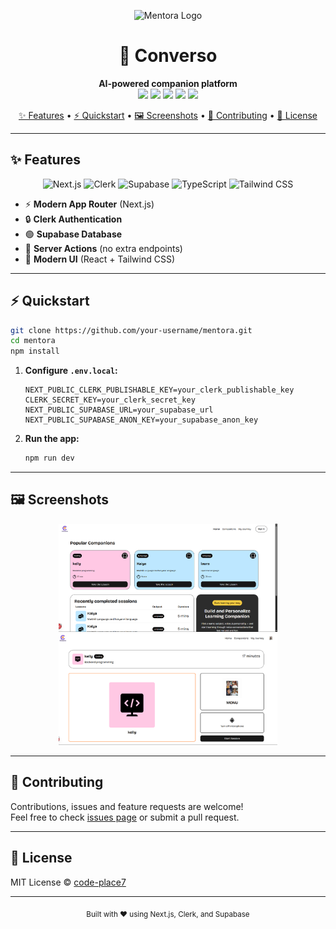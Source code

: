 <p align="center">
  <img src="https://raw.githubusercontent.com/your-username/Converso/main/favicon.ico" alt="Mentora Logo" width="120" />
</p>

<h1 align="center">🚀 Converso</h1>
<p align="center">
  <b>AI-powered companion platform</b><br>
  <img src="https://img.shields.io/badge/Next.js-000?logo=next.js&logoColor=fff" />
  <img src="https://img.shields.io/badge/Clerk-3A7AFE?logo=clerk&logoColor=fff" />
  <img src="https://img.shields.io/badge/Supabase-3ECF8E?logo=supabase&logoColor=fff" />
  <img src="https://img.shields.io/badge/TypeScript-3178C6?logo=typescript&logoColor=fff" />
  <img src="https://img.shields.io/badge/Tailwind-38BDF8?logo=tailwindcss&logoColor=fff" />
</p>

<p align="center">
  <a href="#-features">✨ Features</a> •
  <a href="#-quickstart">⚡ Quickstart</a> •
  <a href="#-screenshots">🖼️ Screenshots</a> •
  <a href="#-contributing">🤝 Contributing</a> •
  <a href="#-license">📝 License</a>
</p>

---

## ✨ Features

<p align="center">
  <img src="https://img.icons8.com/color/48/nextjs.png" title="Next.js" />
  <img src="https://img.icons8.com/color/48/clerk.png" title="Clerk" />
  <img src="https://img.icons8.com/color/48/supabase.png" title="Supabase" />
  <img src="https://img.icons8.com/color/48/typescript.png" title="TypeScript" />
  <img src="https://img.icons8.com/color/48/tailwindcss.png" title="Tailwind CSS" />
</p>

- ⚡ **Modern App Router** (Next.js)
- 🔒 **Clerk Authentication**
- 🟢 **Supabase Database**
- 🧩 **Server Actions** (no extra endpoints)
- 🎨 **Modern UI** (React + Tailwind CSS)

---

## ⚡ Quickstart

```bash
git clone https://github.com/your-username/mentora.git
cd mentora
npm install
```

1. **Configure `.env.local`:**

   ```env
   NEXT_PUBLIC_CLERK_PUBLISHABLE_KEY=your_clerk_publishable_key
   CLERK_SECRET_KEY=your_clerk_secret_key
   NEXT_PUBLIC_SUPABASE_URL=your_supabase_url
   NEXT_PUBLIC_SUPABASE_ANON_KEY=your_supabase_anon_key
   ```

2. **Run the app:**
   ```bash
   npm run dev
   ```

---

## 🖼️ Screenshots

<p align="center">
  <img src="public/home.png" width="350" alt="Mentora Screenshot 1" />
  <img src="public/takelesson.png" width="350" alt="Mentora Screenshot 2" />
</p>

---

## 🤝 Contributing

Contributions, issues and feature requests are welcome!  
Feel free to check [issues page](../../issues) or submit a pull request.

---

## 📝 License

MIT License © [code-place7](https://github.com/code-place7)

---

<p align="center">
  <sub>Built with ❤️ using Next.js, Clerk, and Supabase</sub>
</p>
